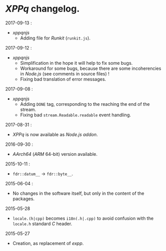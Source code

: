 # *XPPq* changelog.

2017-09-13 :
- *xppqnjs*
    - Adding file for *Runkit* (`runkit.js`).

2017-09-12 :
- *xppqnjs*
  - Simplification in the hope it will help to fix some bugs.
  - Workaround for some bugs, because there are some incoherencies in *Node.js* (see comments in source files) !
  - Fixing bad translation of error messages.

2017-09-08 :
- *xppqnjs*
  - Adding `DONE` tag, corresponding to the reaching the end of the stream.
  - Fixing bad `stream.Readable.readable` event handling.

2017-08-31 :
- *XPPq* is now available as *Node.js* *addon*.

2016-09-30 :
- *AArch64* (*ARM* 64-bit) version available.

2015-10-11 :
- `fdr::datum__` -> `fdr::byte__`.

2015-06-04 :
- No changes in the software itself, but only in the content of the packages.

2015-05-28
- `locale.(h|cpp)` becomes `i18n(.h|.cpp)` to avoid confusion with the `locale.h` standard *C* header.

2015-05-27
- Creation, as replacement of *expp*.
